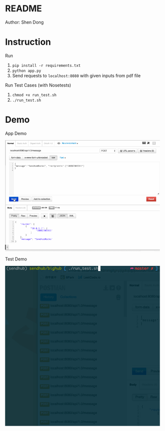# README

Author: Shen Dong

# Instruction
Run

1. `pip install -r requirements.txt`
2. `python app.py`
3. Send requests to `localhost:8080` with given inputs from pdf file

Run Test Cases (with Nosetests)

1. `chmod +x run_test.sh`
2. `./run_test.sh`


# Demo

App Demo

![](./demo/app_demo.gif)

Test Demo

![](./demo/test_demo.gif)

